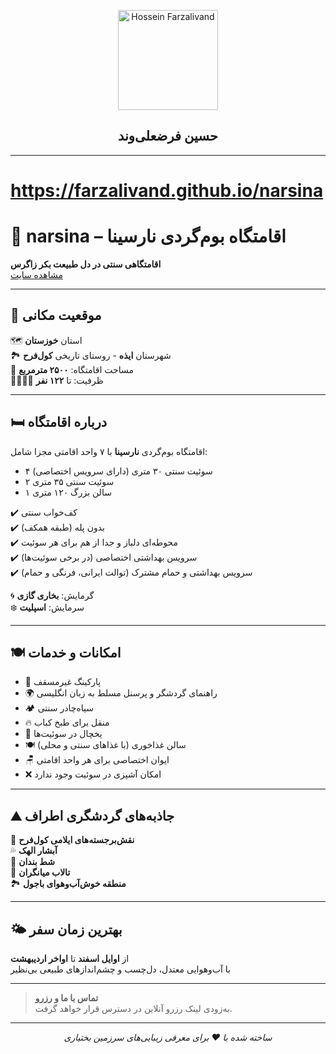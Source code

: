 <p align="center">
  <img src="https://github.com/farzalivand/farzalivand/blob/main/profile_circular_shadow.png" width="160" height="160" alt="Hossein Farzalivand" />
</p>

<h2 align="center">حسین فرضعلی‌وند</h2>

---
# https://farzalivand.github.io/narsina
# 🏡 narsina – اقامتگاه بوم‌گردی نارسینا

**اقامتگاهی سنتی در دل طبیعت بکر زاگرس**  
[مشاهده سایت](https://farzalivand.github.io/narsina)

---

## 📍 موقعیت مکانی

🗺️ استان **خوزستان**  
🏞️ شهرستان **ایذه** - روستای تاریخی **کول‌فرح**  
📏 مساحت اقامتگاه: **۲۵۰۰ مترمربع**  
👨‍👩‍👧‍👦 ظرفیت: تا **۱۲۲ نفر**

---

## 🛏️ درباره اقامتگاه

اقامتگاه بوم‌گردی **نارسینا** با ۷ واحد اقامتی مجزا شامل:

- ۴ سوئیت سنتی ۳۰ متری (دارای سرویس اختصاصی)
- ۲ سوئیت سنتی ۳۵ متری
- ۱ سالن بزرگ ۱۲۰ متری

✔️ کف‌خواب سنتی  
✔️ بدون پله (طبقه همکف)  
✔️ محوطه‌ای دلباز و جدا از هم برای هر سوئیت  
✔️ سرویس بهداشتی اختصاصی (در برخی سوئیت‌ها)  
✔️ سرویس بهداشتی و حمام مشترک (توالت ایرانی، فرنگی و حمام)

🌀 گرمایش: **بخاری گازی**  
❄️ سرمایش: **اسپلیت**

---

## 🍽️ امکانات و خدمات

- 🚗 پارکینگ غیرمسقف  
- 🌍 راهنمای گردشگر و پرسنل مسلط به زبان انگلیسی  
- 🏕️ سیاه‌چادر سنتی  
- 🔥 منقل برای طبخ کباب  
- 🧊 یخچال در سوئیت‌ها  
- 🍽️ سالن غذاخوری (با غذاهای سنتی و محلی)  
- 🪑 ایوان اختصاصی برای هر واحد اقامتی  
- ❌ امکان آشپزی در سوئیت وجود ندارد

---

## ⛰️ جاذبه‌های گردشگری اطراف

📜 **نقش‌برجسته‌های ایلامی کول‌فرح**  
💦 **آبشار الهک**  
🌊 **شط بندان**  
🌿 **تالاب میانگران**  
🏞️ **منطقه خوش‌آب‌و‌هوای باجول**

---

## 🌤️ بهترین زمان سفر

از **اوایل اسفند** تا **اواخر اردیبهشت**  
با آب‌وهوایی معتدل، دل‌چسب و چشم‌اندازهای طبیعی بی‌نظیر

---

> **تماس با ما و رزرو**  
به‌زودی لینک رزرو آنلاین در دسترس قرار خواهد گرفت.

---

<p align="center"><i>ساخته شده با ❤️ برای معرفی زیبایی‌های سرزمین بختیاری</i></p>
